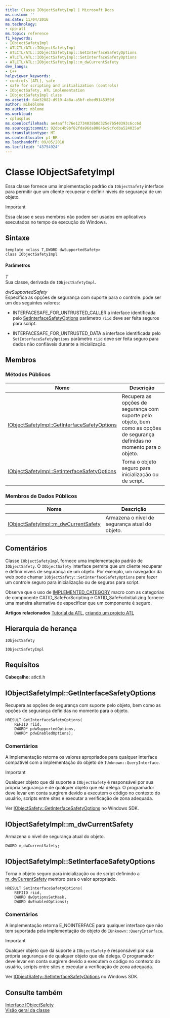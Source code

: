 ```yaml
---
title: Classe IObjectSafetyImpl | Microsoft Docs
ms.custom: ''
ms.date: 11/04/2016
ms.technology:
- cpp-atl
ms.topic: reference
f1_keywords:
- IObjectSafetyImpl
- ATLCTL/ATL::IObjectSafetyImpl
- ATLCTL/ATL::IObjectSafetyImpl::GetInterfaceSafetyOptions
- ATLCTL/ATL::IObjectSafetyImpl::SetInterfaceSafetyOptions
- ATLCTL/ATL::IObjectSafetyImpl::m_dwCurrentSafety
dev_langs:
- C++
helpviewer_keywords:
- controls [ATL], safe
- safe for scripting and initialization (controls)
- IObjectSafety, ATL implementation
- IObjectSafetyImpl class
ms.assetid: 64e32082-d910-4a8a-a5bf-ebed9145359d
author: mikeblome
ms.author: mblome
ms.workload:
- cplusplus
ms.openlocfilehash: ae4aaffc76e12734038b0d325e7b540393c6cc6d
ms.sourcegitcommit: 92dbc4b9bf82fda96da80846c9cfcdba524035af
ms.translationtype: MT
ms.contentlocale: pt-BR
ms.lasthandoff: 09/05/2018
ms.locfileid: "43754924"
---
```

# <a name="iobjectsafetyimpl-class"></a>Classe IObjectSafetyImpl

Essa classe fornece uma implementação padrão da `IObjectSafety` interface para permitir que um cliente recuperar e definir níveis de segurança de um objeto.

> [!IMPORTANT]
>  Essa classe e seus membros não podem ser usados em aplicativos executados no tempo de execução do Windows.

## <a name="syntax"></a>Sintaxe

```
template <class T,DWORD dwSupportedSafety>  
class IObjectSafetyImpl
```

#### <a name="parameters"></a>Parâmetros

*T*  
Sua classe, derivada de `IObjectSafetyImpl`.

*dwSupportedSafety*  
Especifica as opções de segurança com suporte para o controle. pode ser um dos seguintes valores:

- INTERFACESAFE_FOR_UNTRUSTED_CALLER a interface identificada pelo [SetInterfaceSafetyOptions](#setinterfacesafetyoptions) parâmetro `riid` deve ser feita seguros para script.

- INTERFACESAFE_FOR_UNTRUSTED_DATA a interface identificada pelo `SetInterfaceSafetyOptions` parâmetro `riid` deve ser feita seguro para dados não confiáveis durante a inicialização.

## <a name="members"></a>Membros

### <a name="public-methods"></a>Métodos Públicos

|Nome|Descrição|
|----------|-----------------|
|[IObjectSafetyImpl::GetInterfaceSafetyOptions](#getinterfacesafetyoptions)|Recupera as opções de segurança com suporte pelo objeto, bem como as opções de segurança definidas no momento para o objeto.|
|[IObjectSafetyImpl::SetInterfaceSafetyOptions](#setinterfacesafetyoptions)|Torna o objeto seguro para inicialização ou de script.|

### <a name="public-data-members"></a>Membros de Dados Públicos

|Nome|Descrição|
|----------|-----------------|
|[IObjectSafetyImpl::m_dwCurrentSafety](#m_dwcurrentsafety)|Armazena o nível de segurança atual do objeto.|

## <a name="remarks"></a>Comentários

Classe `IObjectSafetyImpl` fornece uma implementação padrão de `IObjectSafety`. O `IObjectSafety` interface permite que um cliente recuperar e definir níveis de segurança de um objeto. Por exemplo, um navegador da web pode chamar `IObjectSafety::SetInterfaceSafetyOptions` para fazer um controle seguro para inicialização ou de seguros para script.

Observe que o uso de [IMPLEMENTED_CATEGORY](category-macros.md#implemented_category) macro com as categorias de componente CATID_SafeForScripting e CATID_SafeForInitializing fornece uma maneira alternativa de especificar que um componente é seguro.

**Artigos relacionados** [Tutorial da ATL](../../atl/active-template-library-atl-tutorial.md), [criando um projeto ATL](../../atl/reference/creating-an-atl-project.md)

## <a name="inheritance-hierarchy"></a>Hierarquia de herança

`IObjectSafety`

`IObjectSafetyImpl`

## <a name="requirements"></a>Requisitos

**Cabeçalho:** atlctl.h

##  <a name="getinterfacesafetyoptions"></a>  IObjectSafetyImpl::GetInterfaceSafetyOptions

Recupera as opções de segurança com suporte pelo objeto, bem como as opções de segurança definidas no momento para o objeto.

```
HRESULT GetInterfaceSafetyOptions(  
    REFIID riid,
    DWORD* pdwSupportedOptions,
    DWORD* pdwEnabledOptions);
```

### <a name="remarks"></a>Comentários

A implementação retorna os valores apropriados para qualquer interface compatível com a implementação do objeto de `IUnknown::QueryInterface`.

> [!IMPORTANT]
>  Qualquer objeto que dá suporte a `IObjectSafety` é responsável por sua própria segurança e de qualquer objeto que ela delega. O programador deve levar em conta surgirem devido a executem o código no contexto do usuário, scripts entre sites e executar a verificação de zona adequada.

Ver [IObjectSafety::GetInterfaceSafetyOptions](https://msdn.microsoft.com/library/aa768223.aspx) no Windows SDK.

##  <a name="m_dwcurrentsafety"></a>  IObjectSafetyImpl::m_dwCurrentSafety

Armazena o nível de segurança atual do objeto.

```
DWORD m_dwCurrentSafety;
```

##  <a name="setinterfacesafetyoptions"></a>  IObjectSafetyImpl::SetInterfaceSafetyOptions

Torna o objeto seguro para inicialização ou de script definindo a [m_dwCurrentSafety](#m_dwcurrentsafety) membro para o valor apropriado.

```
HRESULT SetInterfaceSafetyOptions(  
    REFIID riid,
    DWORD dwOptionsSetMask,
    DWORD dwEnabledOptions);
```

### <a name="remarks"></a>Comentários

A implementação retorna E_NOINTERFACE para qualquer interface que não tem suportada pela implementação do objeto do `IUnknown::QueryInterface`.

> [!IMPORTANT]
>  Qualquer objeto que dá suporte a `IObjectSafety` é responsável por sua própria segurança e de qualquer objeto que ela delega. O programador deve levar em conta surgirem devido a executem o código no contexto do usuário, scripts entre sites e executar a verificação de zona adequada.

Ver [IObjectSafety::SetInterfaceSafetyOptions](https://msdn.microsoft.com/library/aa768225.aspx) no Windows SDK.

## <a name="see-also"></a>Consulte também

[Interface IObjectSafety](https://msdn.microsoft.com/library/aa768224.aspx)   
[Visão geral da classe](../../atl/atl-class-overview.md)
